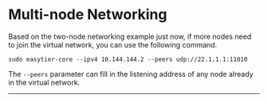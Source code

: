 # Multi-node Networking

Based on the two-node networking example just now, if more nodes need to join the virtual network, you can use the following command.

```
sudo easytier-core --ipv4 10.144.144.2 --peers udp://22.1.1.1:11010
```

The `--peers` parameter can fill in the listening address of any node already in the virtual network.

---